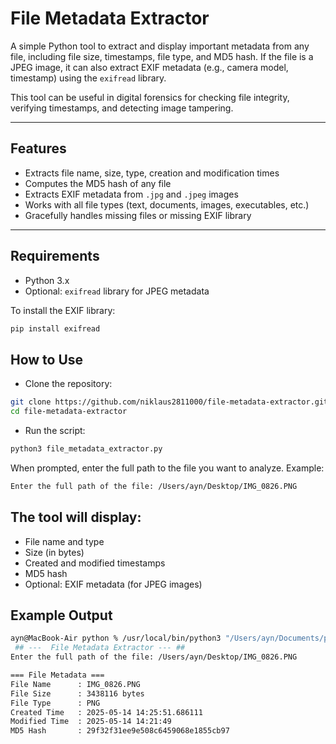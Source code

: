 # File Metadata Extractor

A simple Python tool to extract and display important metadata from any file, including file size, timestamps, file type, and MD5 hash. If the file is a JPEG image, it can also extract EXIF metadata (e.g., camera model, timestamp) using the `exifread` library.

This tool can be useful in digital forensics for checking file integrity, verifying timestamps, and detecting image tampering.

---

## Features

- Extracts file name, size, type, creation and modification times
- Computes the MD5 hash of any file
- Extracts EXIF metadata from `.jpg` and `.jpeg` images
- Works with all file types (text, documents, images, executables, etc.)
- Gracefully handles missing files or missing EXIF library

---

## Requirements

- Python 3.x
- Optional: `exifread` library for JPEG metadata

To install the EXIF library:

```bash
pip install exifread
```
## How to Use

- Clone the repository:

```bash
git clone https://github.com/niklaus2811000/file-metadata-extractor.git
cd file-metadata-extractor
```
- Run the script:

```bash
python3 file_metadata_extractor.py
```
When prompted, enter the full path to the file you want to analyze. Example:

```bash
Enter the full path of the file: /Users/ayn/Desktop/IMG_0826.PNG
```

## The tool will display:

- File name and type
- Size (in bytes)
- Created and modified timestamps
- MD5 hash
- Optional: EXIF metadata (for JPEG images)

## Example Output
```bash
ayn@MacBook-Air python % /usr/local/bin/python3 "/Users/ayn/Documents/python/Extract Metadata/file_metadata_extractor.py"
 ## ---  File Metadata Extractor --- ##
Enter the full path of the file: /Users/ayn/Desktop/IMG_0826.PNG

=== File Metadata ===
File Name      : IMG_0826.PNG
File Size      : 3438116 bytes
File Type      : PNG
Created Time   : 2025-05-14 14:25:51.686111
Modified Time  : 2025-05-14 14:21:49
MD5 Hash       : 29f32f31ee9e508c6459068e1855cb97
```



